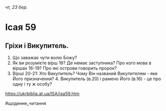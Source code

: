 
_чт, 23 бер._

# Ісая 59

## Гріхи і Викупитель.
1. Що заважає чути волю Божу?
2. Як ви розумієте вірш 16? Де немає заступника? Про кого мова в віршах 16-19? Про які острови говорить пророк?
3. Вірші 20-21: Хто Викупитель? Чому Він названий Викупителем - яке Його призначення?  4. Викупитель (в.20) і рамено Його (в.16) - це про одну і ту ж особу?

https://ukrbiblia.at.ua/ISA/isa59.htm 

#щоденне_читання
